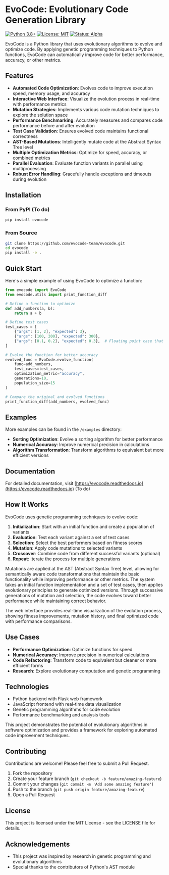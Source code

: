 # EvoCode: Evolutionary Code Generation Library

[![Python 3.8+](https://img.shields.io/badge/python-3.8+-blue.svg)](https://www.python.org/downloads/)
[![License: MIT](https://img.shields.io/badge/License-MIT-yellow.svg)](https://opensource.org/licenses/MIT)
[![Status: Alpha](https://img.shields.io/badge/Status-Alpha-red.svg)]()

EvoCode is a Python library that uses evolutionary algorithms to evolve and optimize code. By applying genetic programming techniques to Python functions, EvoCode can automatically improve code for better performance, accuracy, or other metrics.

## Features

- **Automated Code Optimization**: Evolves code to improve execution speed, memory usage, and accuracy
- **Interactive Web Interface**: Visualize the evolution process in real-time with performance metrics
- **Mutation Strategies**: Implements various code mutation techniques to explore the solution space
- **Performance Benchmarking**: Accurately measures and compares code performance before and after evolution
- **Test Case Validation**: Ensures evolved code maintains functional correctness
- **AST-Based Mutations**: Intelligently mutate code at the Abstract Syntax Tree level
- **Multiple Optimization Metrics**: Optimize for speed, accuracy, or combined metrics
- **Parallel Evaluation**: Evaluate function variants in parallel using multiprocessing
- **Robust Error Handling**: Gracefully handle exceptions and timeouts during evolution

## Installation

### From PyPI (To do)

```bash
pip install evocode
```

### From Source

```bash
git clone https://github.com/evocode-team/evocode.git
cd evocode
pip install -e .
```

## Quick Start

Here's a simple example of using EvoCode to optimize a function:

```python
from evocode import EvoCode
from evocode.utils import print_function_diff

# Define a function to optimize
def add_numbers(a, b):
    return a + b

# Define test cases
test_cases = [
    {"args": [1, 2], "expected": 3},
    {"args": [100, 200], "expected": 300},
    {"args": [0.1, 0.2], "expected": 0.3},  # Floating point case that might be improved
]

# Evolve the function for better accuracy
evolved_func = EvoCode.evolve_function(
    func=add_numbers,
    test_cases=test_cases,
    optimization_metric="accuracy",
    generations=10,
    population_size=15
)

# Compare the original and evolved functions
print_function_diff(add_numbers, evolved_func)
```

## Examples

More examples can be found in the `/examples` directory:

- **Sorting Optimization**: Evolve a sorting algorithm for better performance
- **Numerical Accuracy**: Improve numerical precision in calculations
- **Algorithm Transformation**: Transform algorithms to equivalent but more efficient versions

## Documentation

For detailed documentation, visit [https://evocode.readthedocs.io](https://evocode.readthedocs.io) (To do)

## How It Works

EvoCode uses genetic programming techniques to evolve code:

1. **Initialization**: Start with an initial function and create a population of variants
2. **Evaluation**: Test each variant against a set of test cases
3. **Selection**: Select the best performers based on fitness scores
4. **Mutation**: Apply code mutations to selected variants
5. **Crossover**: Combine code from different successful variants (optional)
6. **Repeat**: Iterate the process for multiple generations

Mutations are applied at the AST (Abstract Syntax Tree) level, allowing for semantically aware code transformations that maintain the basic functionality while improving performance or other metrics. The system takes an initial function implementation and a set of test cases, then applies evolutionary principles to generate optimized versions. Through successive generations of mutation and selection, the code evolves toward better performance while maintaining correct behavior.

The web interface provides real-time visualization of the evolution process, showing fitness improvements, mutation history, and final optimized code with performance comparisons.

## Use Cases

- **Performance Optimization**: Optimize functions for speed
- **Numerical Accuracy**: Improve precision in numerical calculations
- **Code Refactoring**: Transform code to equivalent but cleaner or more efficient forms
- **Research**: Explore evolutionary computation and genetic programming

## Technologies
- Python backend with Flask web framework
- JavaScript frontend with real-time data visualization
- Genetic programming algorithms for code evolution
- Performance benchmarking and analysis tools

This project demonstrates the potential of evolutionary algorithms in software optimization and provides a framework for exploring automated code improvement techniques.

## Contributing

Contributions are welcome! Please feel free to submit a Pull Request.

1. Fork the repository
2. Create your feature branch (`git checkout -b feature/amazing-feature`)
3. Commit your changes (`git commit -m 'Add some amazing feature'`)
4. Push to the branch (`git push origin feature/amazing-feature`)
5. Open a Pull Request

## License

This project is licensed under the MIT License - see the LICENSE file for details.

## Acknowledgements

- This project was inspired by research in genetic programming and evolutionary algorithms
- Special thanks to the contributors of Python's AST module 
